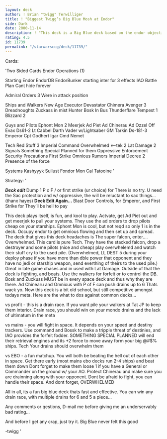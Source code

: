 ```yaml
---
layout: deck
author: ! Brian "twigg" Terwilliger
title: ! "Biggest Twigg’s Big Blue Mosh at Endor"
side: Dark
date: 2000-11-14
description: ! "This deck is a Big Blue deck based on the endor objective used to fight against Mains, Hidden base, and is fast.  Used by my Dad Biggest Twigg in Worlds 2k, went 3-1 for him.	Now improved after JPOSTD."
rating: 4.5
id: 11739
permalink: "/starwarsccg/deck/11739/"
---
```

Cards: 

'Two Sided Cards
Endor Operations (1)

Starting
Endor
EndorDB
EndorBunker
starting inter for 3 effects
IAO
Battle Plan
Cant hide forever 

Admiral Orders
3 Were in attack position 

Ships and Walkers
New Age Executor
Devastator
Chimera
Avenger
3 Dreadnoughts
Zuckass in mist Hunter
Bosk In Bus
Thunderflare
Tempest 1
Blizzard 2 

Guys and Pilots
Ephont Mon
2 Meerjek
Ad Piet
Ad Chinerau
Ad Ozzel
Off Evax
Ds61-2
Lt Cabbel
Darth Vader w/Lightsaber
GM Tarkin
Ds-181-3
Emperor
Cpt Godhert
Igar
Cmd Nemet 

Tech Red Stuff
3 Imperial Command
Overwhelmed <--tek
2 Lat Damage
2 Signals
Something Special Planned for them
Oppressive Enforcement
Security Precautions
First Strike
Omnious Rumors
Imperial Decree
2 Presence of the force 

Systems
Kashyyyk
Sullust
Fondor
Mon Cal
Tatooine 
'

Strategy: '

***Deck edit*** Dump 1 P o F / or first strike (ur choice) for There is no try.  U need the Sac protection and w/ oppressive, the will be reluctant to sac things... (thanx hayes)
****Deck Edit Again...**** Blast Door Controls, for Emperor, and First Strike for They’ll be hell to pay




This deck plays itself, is fun, and kool to play.  Actvate, get Ad Piet out and get meerjek to pull your systems.  They use the ad orders to drop pilots cheap on your starships.  Ephont Mon is cool, but not reqd so only 1 is in the deck.  Occupy endor to get omnious flowing and then set up and spread.	The deck that gives this deck headaches is The super falcon, enter.... Overwhelmed.  This card is pure Tech.  They have the stacked falcon, drop a destroyer and some pilots (nice and cheap) play overwhelemd and watch their stuff cry to the used pile. (Overwhelmed, LI, DEST 5 during your deploy phase if you have more than dble power that opponent and they have no jedi or starship weapon, send everthing of theirs to the used pile.)  Great in late game chases and in used with Lat Damage.  Outside of that the deck is fighting, and beats.  Use the walkers for forfeit or to control the DB.  Bosk and Zuckuss MUST be in every space deck and thus why they are there.  Ad Chinearu and Omnious with P of F can  push drains up to 6 Thats wack yo.  Now this deck is a bit old school, but still competitive amongst todays meta.  Here are the what to dos against common decks...

vs profit - this is a drain race.  If you want pile your walkers at Tat JP to keep them interior.  Drain race, you should win on your mondo drains and the lack of ultimatum in the meta

vs mains - you will fight in space.  It depends on your speed and destiny trackers.  Use command and Bossk to make a tripple threat of destinies, and IAO provides the forfeit fodder. SOMETHING SPECIAL PLANNED will end their retrieval engines and its +2 force to move away form your big @#$% ships.  Tech  Your drains should overwhelm them

vs EBO - a fun matchup.  You will both be beating the hell out of each other in space.	Get there early (most mains ebo decks run 2-4 ships) and beat them down  Dont forget to make them loose 1 if you have a General or Commander on the ground w/ your AO.  Protect Chinerau and make sure you are drainning along with your opponent.  Dont be afraid to fight, you can handle their space.  And dont forget, OVERWHELMED

All in all, its a fun big blue deck thats fast and effective.  You can win any drain race, with multiple drains for 6 and 5 a piece...

Any comments or qestions, D-mail me before giving me an underservably bad rating...

And before I get any crap, just try it.  Big Blue never felt this good

-twigg	 '
